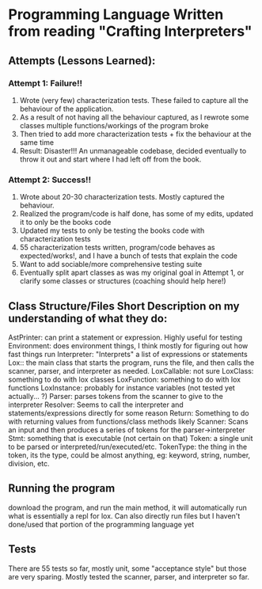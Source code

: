 
# Programming Language Written from reading "Crafting Interpreters"

## Attempts (Lessons Learned):
### Attempt 1: Failure!!
1. Wrote (very few) characterization tests. These failed to capture all the behaviour of the application.
2. As a result of not having all the behaviour captured, as I rewrote some classes multiple functions/workings of the program broke
3. Then tried to add more characterization tests + fix the behaviour at the same time
4. Result: Disaster!!! An unmanageable codebase, decided eventually to throw it out and start where I had left off from the book.

### Attempt 2: Success!!
1. Wrote about 20-30 characterization tests. Mostly captured the behaviour.
2. Realized the program/code is half done, has some of my edits, updated it to only be the books code
3. Updated my tests to only be testing the books code with characterization tests
4. 55 characterization tests written, program/code behaves as expected/works!, and I have a bunch of tests that explain the code
5. Want to add sociable/more comprehensive testing suite
6. Eventually split apart classes as was my original goal in Attempt 1, or clarify some classes or structures (coaching should help here!)

## Class Structure/Files Short Description on my understanding of what they do:
AstPrinter: can print a statement or expression. Highly useful for testing
Environment: does environment things, I think mostly for figuring out how fast things run
Interpreter: "Interprets" a list of expressions or statements
Lox:: the main class that starts the program, runs the file, and then calls the scanner, parser, and interpreter as needed.
LoxCallable: not sure
LoxClass: something to do with lox classes
LoxFunction: something to do with lox functions
LoxInstance: probably for instance variables (not tested yet actually... ?)
Parser: parses tokens from the scanner to give to the interpreter
Resolver: Seems to call the interpreter and statements/expressions directly for some reason
Return: Something to do with returning values from functions/class methods likely
Scanner: Scans an input and then produces a series of tokens for the parser->interpreter
Stmt: something that is executable (not certain on that)
Token: a single unit to be parsed or interpreted/run/executed/etc.
TokenType: the thing in the token, its the type, could be almost anything, eg: keyword, string, number, division, etc.

## Running the program
download the program, and run the main method, it will automatically run what is essentially a repl for lox. Can also 
directly run files but I haven't done/used that portion of the programming language yet

## Tests
There are 55 tests so far, mostly unit, some "acceptance style" but those are very sparing. Mostly tested the scanner, parser, 
and interpreter so far.